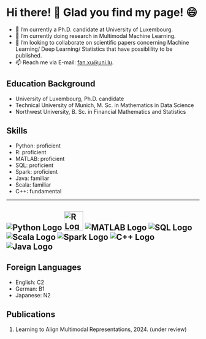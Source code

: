 # Hi there! 👋 Glad you find my page! :smile:


- 🔭 I’m currently a Ph.D. candidate at University of Luxembourg.
- 🌱 I’m currently doing research in Multimodal Machine Learning.
- 👯 I’m looking to collaborate on scientific papers concerning Machine Learning/ Deep Learning/ Statistics that have possiblility to be published.
- 📫 Reach me via E-mail: fan.xu@uni.lu.

## Education Background
- University of Luxembourg, Ph.D. candidate
- Technical University of Munich, M. Sc. in Mathematics in Data Science
- Northwest University, B. Sc. in Financial Mathematics and Statistics

## Skills
- Python: proficient
- R: proficient
- MATLAB: proficient
- SQL: proficient
- Spark: proficient
- Java: familiar
- Scala: familiar
- C++: fundamental
---
![Python Logo](https://www.python.org/static/community_logos/python-logo.png)
<img src="https://www.r-project.org/Rlogo.png" alt="R Logo" width="50" height="50">
![MATLAB Logo](https://upload.wikimedia.org/wikipedia/commons/2/21/Matlab_Logo.png)
![SQL Logo](https://upload.wikimedia.org/wikipedia/commons/8/87/Sql_data_base_with_logo.png)
![Scala Logo](https://upload.wikimedia.org/wikipedia/commons/3/39/Scala-full-color.svg)
![Spark Logo](https://upload.wikimedia.org/wikipedia/commons/f/f3/Apache_Spark_logo.svg)
![C++ Logo](https://upload.wikimedia.org/wikipedia/commons/1/18/ISO_C%2B%2B_Logo.svg)
![Java Logo](https://www.oracle.com/a/tech/img/cb88-java-logo.png)
---

## Foreign Languages
- English: C2
- German: B1
- Japanese: N2

## Publications
1. Learning to Align Multimodal Representations, 2024. (under review)

